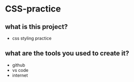 # CSS-practice
## what is this project?
+ css styling practice

## what are the tools you used to create it?

+ github
+ vs code
+ internet